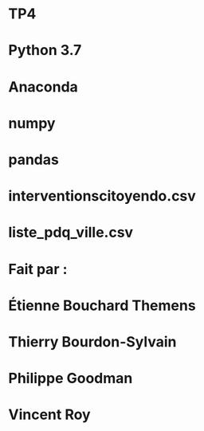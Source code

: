 # TP4
# Python 3.7
# Anaconda
# numpy
# pandas
# interventionscitoyendo.csv
# liste_pdq_ville.csv

# Fait par : 
# Étienne Bouchard Themens
# Thierry Bourdon-Sylvain
# Philippe Goodman
# Vincent Roy
